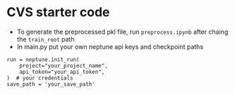 # CVS starter code
- To generate the preprocessed pkl file, run `preprocess.ipynb` after chaing the  `train_root` path
- In main.py put your own neptune api keys and checkpoint paths
```
run = neptune.init_run(
    project="your_project_name",
    api_token="your_api_token",
)  # your credentials
save_path = 'your_save_path'
```
